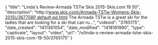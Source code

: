 {
    "title": "Linda's Review-Armada TSTw Skis 2015-Skis.com 19 50",
    "description": "http:\/\/www.skis.com\/Armada-TSTw-Womens-Skis-2015\/367758P,default,pd.html The Armada TSTw is a great ski for the ladies that are looking for a ski that can ru...",
    "videoid": "3765175",
    "date_created": "1411361054",
    "date_modified": "1418181990",
    "type": "captivate",
    "layout": "video",
    "url": "\/v\/linda-s-review-armada-tstw-skis-2015-skis-com-19-50\/3765175"
}